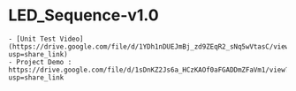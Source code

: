 # LED_Sequence-v1.0

    - [Unit Test Video](https://drive.google.com/file/d/1YDh1nDUEJmBj_zd9ZEqR2_sNq5wVtasC/view?usp=share_link)
    - Project Demo :   https://drive.google.com/file/d/1sDnKZ2Js6a_HCzKAOf0aFGADDmZFaVm1/view?usp=share_link
    
